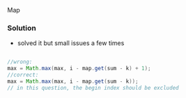 Map
### Solution
* solved it but small issues a few times
```java

//wrong:
max = Math.max(max, i - map.get(sum - k) + 1);
//correct:
max = Math.max(max, i - map.get(sum - k));
// in this question, the begin index should be excluded
```
